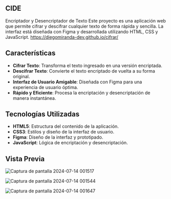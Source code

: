 ## CIDE 
Encriptador y Desencriptador de Texto
Este proyecto es una aplicación web que permite cifrar y descifrar cualquier texto de forma rápida y sencilla. La interfaz está diseñada con Figma y desarrollada utilizando HTML, CSS y JavaScript.
https://diegomiranda-dev.github.io/cifrar/

## Características

- **Cifrar Texto**: Transforma el texto ingresado en una versión encriptada.
- **Descifrar Texto**: Convierte el texto encriptado de vuelta a su forma original.
- **Interfaz de Usuario Amigable**: Diseñada con Figma para una experiencia de usuario óptima.
- **Rápido y Eficiente**: Procesa la encriptación y desencriptación de manera instantánea.

## Tecnologías Utilizadas

- **HTML5**: Estructura del contenido de la aplicación.
- **CSS3**: Estilos y diseño de la interfaz de usuario.
- **Figma**: Diseño de la interfaz y prototipado.
- **JavaScript**: Lógica de encriptación y desencriptación.

## Vista Previa

![Captura de pantalla 2024-07-14 001517](https://github.com/user-attachments/assets/eb4d8c1e-2aee-469e-9c5e-d0f5d83a3189)

![Captura de pantalla 2024-07-14 001544](https://github.com/user-attachments/assets/e47432e7-2249-41dc-8ad5-8812a6fab999)

![Captura de pantalla 2024-07-14 001647](https://github.com/user-attachments/assets/75cfaea6-5355-40be-8f6f-46e2878d4cf3)
